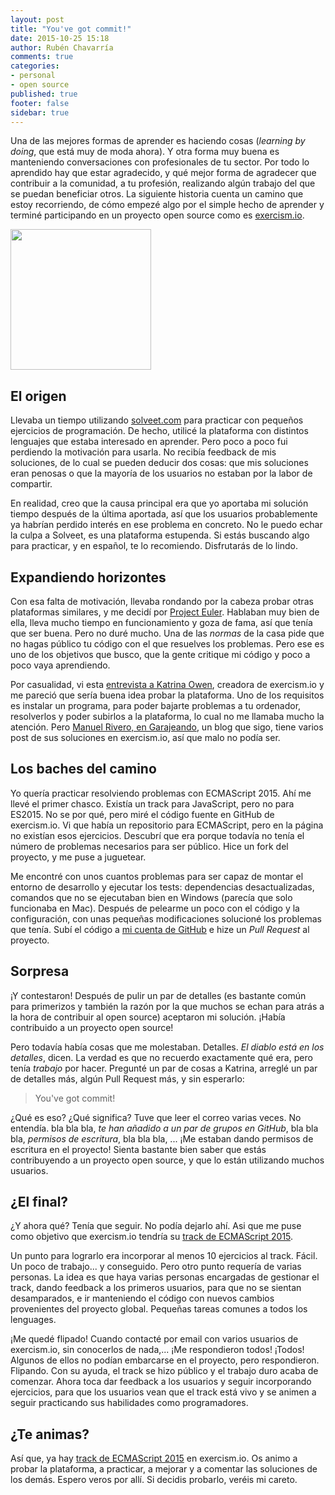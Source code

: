 ```yaml
---
layout: post
title: "You've got commit!"
date: 2015-10-25 15:18
author: Rubén Chavarría
comments: true
categories: 
- personal
- open source
published: true
footer: false
sidebar: true
---
```


Una de las mejores formas de aprender es haciendo cosas (*learning by doing*,
que está muy de moda ahora). Y otra forma muy buena es manteniendo
conversaciones con profesionales de tu sector. Por todo lo aprendido hay que
estar agradecido, y qué mejor forma de agradecer que contribuir a la comunidad,
a tu profesión, realizando algún trabajo del que se puedan beneficiar otros. La
siguiente historia cuenta un camino que estoy recorriendo, de cómo empezé algo
por el simple hecho de aprender y terminé participando en un proyecto open
source como es [exercism.io].

<img class="center" style="width: 225px" src="/images/2015/exercism-logo.svg"/>

<!-- more -->

## El origen

Llevaba un tiempo utilizando [solveet.com] para practicar con pequeños
ejercicios de programación. De hecho, utilicé la plataforma con distintos
lenguajes que estaba interesado en aprender. Pero poco a poco fui perdiendo la
motivación para usarla. No recibía feedback de mis soluciones, de lo cual se
pueden deducir dos cosas: que mis soluciones eran penosas o que la mayoría de
los usuarios no estaban por la labor de compartir.

En realidad, creo que la causa principal era que yo aportaba mi solución tiempo
después de la última aportada, así que los usuarios probablemente ya habrían
perdido interés en ese problema en concreto. No le puedo echar la culpa a
Solveet, es una plataforma estupenda. Si estás buscando algo para practicar, y
en español, te lo recomiendo. Disfrutarás de lo lindo.

## Expandiendo horizontes

Con esa falta de motivación, llevaba rondando por la cabeza probar otras
plataformas similares, y me decidí por [Project Euler]. Hablaban muy bien de
ella, lleva mucho tiempo en funcionamiento y goza de fama, así que tenía que
ser buena. Pero no duré mucho. Una de las *normas* de la casa pide que no hagas
público tu código con el que resuelves los problemas. Pero ese es uno de los
objetivos que busco, que la gente critique mi código y poco a poco vaya
aprendiendo.

Por casualidad, vi esta [entrevista a Katrina Owen], creadora de exercism.io y
me pareció que sería buena idea probar la plataforma. Uno de los requisitos es
instalar un programa, para poder bajarte problemas a tu ordenador, resolverlos
y poder subirlos a la plataforma, lo cual no me llamaba mucho la atención. Pero
[Manuel Rivero, en Garajeando], un blog que sigo, tiene varios post de sus
soluciones en exercism.io, así que malo no podía ser.

## Los baches del camino

Yo quería practicar resolviendo problemas con ECMAScript 2015. Ahí me llevé el
primer chasco. Existía un track para JavaScript, pero no para ES2015. No se por
qué, pero miré el código fuente en GitHub de exercism.io. Vi que había un
repositorio para ECMAScript, pero en la página no existían esos ejercicios.
Descubrí que era porque todavía no tenía el número de problemas necesarios para
ser público. Hice un fork del proyecto, y me puse a juguetear.

Me encontré con unos cuantos problemas para ser capaz de montar el entorno de
desarrollo y ejecutar los tests: dependencias desactualizadas, comandos que no
se ejecutaban bien en Windows (parecía que solo funcionaba en Mac). Después de
pelearme un poco con el código y la configuración, con unas pequeñas
modificaciones solucioné los problemas que tenía. Subí el código a
[mi cuenta de GitHub] e hize un *Pull Request* al proyecto.

## Sorpresa

¡Y contestaron!  Después de pulir un par de detalles (es bastante común para
primerizos y también la razón por la que muchos se echan para atrás a la hora
de contribuir al open source) aceptaron mi solución. ¡Había contribuido a un
proyecto open source!

Pero todavía había cosas que me molestaban. Detalles. *El diablo está en los
detalles*, dicen. La verdad es que no recuerdo exactamente qué era, pero tenía
*trabajo* por hacer. Pregunté un par de cosas a Katrina, arreglé un par de
detalles más, algún Pull Request más, y sin esperarlo:

> You've got commit!

¿Qué es eso? ¿Qué significa? Tuve que leer el correo varias veces. No entendía.
bla bla bla, *te han añadido a un par de grupos en GitHub*, bla bla bla,
*permisos de escritura*, bla bla bla, ... ¡Me estaban dando permisos de
escritura en el proyecto! Sienta bastante bien saber que estás contribuyendo a
un proyecto open source, y que lo están utilizando muchos usuarios.

## ¿El final?

¿Y ahora qué? Tenía que seguir. No podía dejarlo ahí. Asi que me puse como
objetivo que exercism.io tendría su [track de ECMAScript 2015].

Un punto para lograrlo era incorporar al menos 10 ejercicios al track. Fácil.
Un poco de trabajo... y conseguido. Pero otro punto requería de varias
personas. La idea es que haya varias personas encargadas de gestionar el track,
dando feedback a los primeros usuarios, para que no se sientan desamparados, e
ir manteniendo el código con nuevos cambios provenientes del proyecto global.
Pequeñas tareas comunes a todos los lenguages. 

¡Me quedé flipado! Cuando contacté por email con varios usuarios de
exercism.io, sin conocerlos de nada,... ¡Me respondieron todos! ¡Todos! Algunos
de ellos no podían embarcarse en el proyecto, pero respondieron. Flipando. Con
su ayuda, el track se hizo público y el trabajo duro acaba de comenzar. Ahora
toca dar feedback a los usuarios y seguir incorporando ejercicios, para que los
usuarios vean que el track está vivo y se animen a seguir practicando sus
habilidades como programadores.

## ¿Te animas?

Así que, ya hay [track de ECMAScript 2015] en exercism.io. Os animo a probar la
plataforma, a practicar, a mejorar y a comentar las soluciones de los demás.
Espero veros por allí. Si decidis probarlo, veréis mi careto.

[exercism.io]: http://exercism.io/
[solveet.com]: http://www.solveet.com/
[Project Euler]: https://projecteuler.net/
[entrevista a Katrina Owen]: http://passionatevoices.org/2015/06/27/episode-3-katrina-owen/
[Manuel Rivero, en Garajeando]: http://garajeando.blogspot.com.es/
[mi cuenta de GitHub]: https://github.com/rchavarria
[track de ECMAScript 2015]: http://exercism.io/languages/ecmascript

